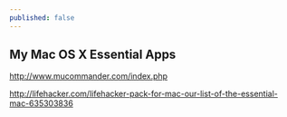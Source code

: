 ```yaml
---
published: false
---
```


## My Mac OS X Essential Apps

http://www.mucommander.com/index.php



http://lifehacker.com/lifehacker-pack-for-mac-our-list-of-the-essential-mac-635303836
